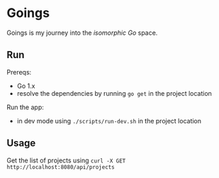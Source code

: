 # Goings

Goings is my journey into the _isomorphic Go_ space.


## Run

Prereqs:
- Go 1.x
- resolve the dependencies by running `go get` in the project location


Run the app:
- in dev mode using `./scripts/run-dev.sh` in the project location


## Usage

Get the list of projects using `curl -X GET http://localhost:8080/api/projects`

